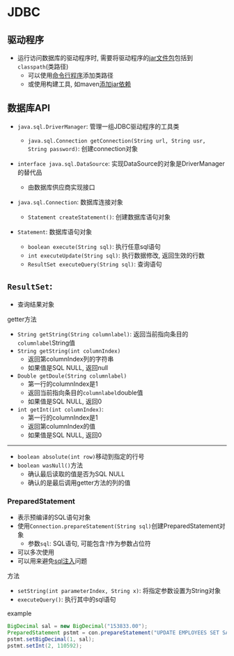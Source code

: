 # JDBC

## 驱动程序

- 运行访问数据库的驱动程序时, 需要将驱动程序的[jar文件包](Java_Jar_File.md)包括到`classpath`(类路径)
  - 可以使用[命令行程序](Java_Command_Java_Options.md)添加类路径 
  - 或使用构建工具, 如maven[添加jar依赖](Maven_Import_Dependency.md)

## 数据库API


- `java.sql.DriverManager`: 管理一组JDBC驱动程序的工具类
  - `java.sql.Connection getConnection(String url, String usr, String password)`: 创建connection对象 

- `interface java.sql.DataSource`: 实现DataSource的对象是DriverManager的替代品
  - 由数据库供应商实现接口
- `java.sql.Connection`: 数据库连接对象 
  - `Statement createStatement()`: 创建数据库语句对象
- `Statement`: 数据库语句对象
  - `boolean execute(String sql)`: 执行任意sql语句
  - `int executeUpdate(String sql)`: 执行数据修改, 返回生效的行数
  - `ResultSet executeQuery(String sql)`: 查询语句

## `ResultSet`: 

- 查询结果对象

getter方法

- `String getString(String columnlabel)`: 返回当前指向条目的`columnlabel`String值
- `String getString(int columnIndex)`
  - 返回第columnIndex列的字符串
  - 如果值是SQL NULL, 返回null
- `Double getDoule(String columnlabel)`
  - 第一行的columnIndex是1
  - 返回当前指向条目的`columnlabel`double值
  - 如果值是SQL NULL, 返回0
- `int getInt(int columnIndex)`: 
  - 第一行的columnIndex是1
  - 返回第columnIndex的值
  - 如果值是SQL NULL, 返回0

***

- `boolean absolute(int row)`移动到指定的行号
- `boolean wasNull()`方法
  - 确认最后读取的值是否为SQL NULL
  - 确认的是最后调用getter方法的列的值

### PreparedStatement

- 表示预编译的SQL语句对象
- 使用`Connection.prepareStatement(String sql)`创建PreparedStatement对象
  - 参数`sql`: SQL语句, 可能包含`?`作为参数占位符  
- 可以多次使用
- 可以用来避免[sql注入](SQL_Injection)问题

方法

- `setString(int parameterIndex, String x)`: 将指定参数设置为String对象
- `executeQuery()`: 执行其中的sql语句

example

```java
BigDecimal sal = new BigDecimal("153833.00");
PreparedStatement pstmt = con.prepareStatement("UPDATE EMPLOYEES SET SALARY = ? WHERE ID = ?");
pstmt.setBigDecimal(1, sal);
pstmt.setInt(2, 110592);
```


